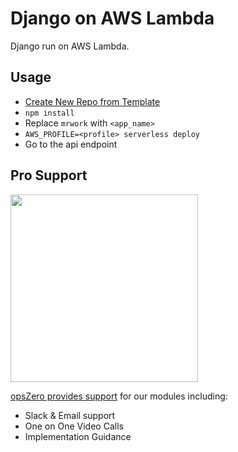 # Django on AWS Lambda

Django run on AWS Lambda.

## Usage

- [Create New Repo from Template](https://github.com/opszero/template-aws-lambda-django/generate)
- `npm install`
- Replace `mrwork` with `<app_name>`
- `AWS_PROFILE=<profile> serverless deploy`
- Go to the api endpoint

## Pro Support

<a href="https://www.opszero.com"><img src="https://assets.opszero.com/images/opszero_11_29_2016.png" width="300px"/></a>

[opsZero provides support](https://www.opszero.com/devops) for our modules including:

- Slack & Email support
- One on One Video Calls
- Implementation Guidance
